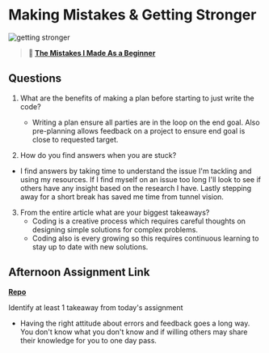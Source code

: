 # Making Mistakes & Getting Stronger

![getting stronger](https://bcw.blob.core.windows.net/public/img/lesson-images/js-bootcamp-logo.jpg)

> **📖 [The Mistakes I Made As a Beginner](https://codeworksacademy.com/fs-student-guide/resources/wk2/06-Coding-Mistakes)**

## Questions

1. What are the benefits of making a plan before starting to just write the code?

   - Writing a plan ensure all parties are in the loop on the end goal. Also pre-planning allows feedback on a project to ensure end goal is close to requested target.

2. How do you find answers when you are stuck?

- I find answers by taking time to understand the issue I'm tackling and using my resources. If I find myself on an issue too long I'll look to see if others have any insight based on the research I have. Lastly stepping away for a short break has saved me time from tunnel vision.

3. From the entire article what are your biggest takeaways?
   + Coding is a creative process which requires careful thoughts on designing simple solutions for complex problems. 
   + Coding also is every growing so this requires continuous learning to stay up to date with new solutions. 
## Afternoon Assignment Link

**[Repo](https://github.com/gp3r3z/boss-monster/tree/g-add)**

Identify at least 1 takeaway from today's assignment

+ Having the right attitude about errors and feedback goes a long way. You don't know what you don't know and if willing others may share their knowledge for you to one day pass. 